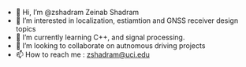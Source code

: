- 👋 Hi, I’m @zshadram Zeinab Shadram
- 👀 I’m interested in localization, estiamtion and GNSS receiver design topics
- 🌱 I’m currently learning C++, and signal processing.
- 💞️ I’m looking to collaborate on autnomous driving projects
- 📫 How to reach me : zshadram@uci.edu

<!---
zshadram/zshadram is a ✨ special ✨ repository because its `README.md` (this file) appears on your GitHub profile.
You can click the Preview link to take a look at your changes.
--->
